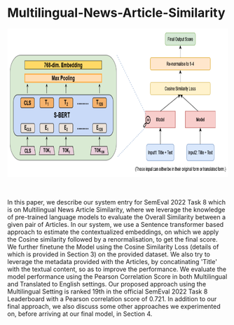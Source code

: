 # Multilingual-News-Article-Similarity

<p><img src="Final Model.png" width="880" height="340" /></p><br>

In this paper, we describe our system entry for SemEval 2022 Task 8 which is on Multilingual News Article Similarity, where we leverage the knowledge of pre-trained language models to evaluate the Overall Similarity between a given pair of Articles. In our system, we use a Sentence transformer based approach to estimate the contextualized embeddings, on which we apply the Cosine similarity followed by a renormalisation, to get the final score. We further finetune the Model using the Cosine Similarity Loss (details of which is provided in Section 3) on the provided dataset. We also try to leverage the metadata provided with the Articles, by concatinating 'Title' with the textual content, so as to improve the performance. We evaluate the model performance using the Pearson Correlation Score in both Multilingual and Translated to English settings. Our proposed approach using the Multilingual Setting is ranked 19th in the official SemEval 2022 Task 8 Leaderboard with a Pearson correlation score of 0.721. In addition to our final approach, we also discuss some other approaches we experimented on, before arriving at our final model, in Section 4.
